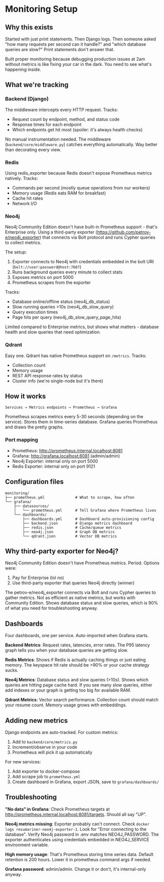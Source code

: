 # Monitoring Setup

## Why this exists

Started with just print statements. Then Django logs. Then someone asked "how many requests per second can it handle?" and "which database queries are slow?" Print statements don't answer that.

Built proper monitoring because debugging production issues at 2am without metrics is like fixing your car in the dark. You need to see what's happening inside.

## What we're tracking

### Backend (Django)
The middleware intercepts every HTTP request. Tracks:
- Request count by endpoint, method, and status code
- Response times for each endpoint
- Which endpoints get hit most (spoiler: it's always health checks)

No manual instrumentation needed. The middleware (`backend/core/middleware.py`) catches everything automatically. Way better than decorating every view.

### Redis
Using redis_exporter because Redis doesn't expose Prometheus metrics natively. Tracks:
- Commands per second (mostly queue operations from our workers)
- Memory usage (Redis eats RAM for breakfast)
- Cache hit rates
- Network I/O

### Neo4j
Neo4j Community Edition doesn't have built-in Prometheus support - that's Enterprise only. Using a third-party exporter (https://github.com/petrov-e/neo4j_exporter) that connects via Bolt protocol and runs Cypher queries to collect metrics.

The setup:
1. Exporter connects to Neo4j with credentials embedded in the bolt URI (`bolt://user:password@host:7687`)
2. Runs background queries every minute to collect stats
3. Exposes metrics on port 5000
4. Prometheus scrapes from the exporter

Tracks:
- Database online/offline status (neo4j_db_status)
- Slow running queries >10s (neo4j_db_slow_query)
- Query execution times
- Page hits per query (neo4j_db_slow_query_page_hits)

Limited compared to Enterprise metrics, but shows what matters - database health and slow queries that need optimization.

### Qdrant
Easy one. Qdrant has native Prometheus support on `/metrics`. Tracks:
- Collection count
- Memory usage
- REST API response rates by status
- Cluster info (we're single-node but it's there)

## How it works

```
Services → Metrics endpoints → Prometheus → Grafana
```

Prometheus scrapes metrics every 5-30 seconds (depending on the service). Stores them in time-series database. Grafana queries Prometheus and draws the pretty graphs.

### Port mapping
- Prometheus: http://prometheus.internal.localhost:8081
- Grafana: http://grafana.localhost:8081 (admin/admin)
- Neo4j Exporter: internal only on port 5000
- Redis Exporter: internal only on port 9121

## Configuration files

```
monitoring/
├── prometheus.yml              # What to scrape, how often
└── grafana/
    ├── datasources/
    │   └── prometheus.yml      # Tell Grafana where Prometheus lives
    └── dashboards/
        ├── dashboards.yml      # Dashboard auto-provisioning config
        ├── backend.json        # Django metrics dashboard
        ├── redis.json          # Cache/queue metrics
        ├── neo4j.json          # Graph DB metrics
        └── qdrant.json         # Vector DB metrics
```

## Why third-party exporter for Neo4j?

Neo4j Community Edition doesn't have Prometheus metrics. Period. Options were:
1. Pay for Enterprise (lol no)
2. Use third-party exporter that queries Neo4j directly (winner)

The petrov-e/neo4j_exporter connects via Bolt and runs Cypher queries to gather metrics. Not as efficient as native metrics, but works with Community Edition. Shows database status and slow queries, which is 90% of what you need for troubleshooting anyway.

## Dashboards

Four dashboards, one per service. Auto-imported when Grafana starts.

**Backend Metrics**: Request rates, latencies, error rates. The P95 latency graph tells you when your database queries are getting slow.

**Redis Metrics**: Shows if Redis is actually caching things or just eating memory. The keyspace hit rate should be >90% or your cache strategy sucks.

**Neo4j Metrics**: Database status and slow queries (>10s). Shows which queries are hitting page cache hard. If you see many slow queries, either add indexes or your graph is getting too big for available RAM.

**Qdrant Metrics**: Vector search performance. Collection count should match your resume count. Memory usage grows with embeddings.

## Adding new metrics

Django endpoints are auto-tracked. For custom metrics:

1. Add to `backend/core/metrics.py`
2. Increment/observe in your code
3. Prometheus will pick it up automatically

For new services:
1. Add exporter to docker-compose
2. Add scrape job to `prometheus.yml`
3. Create dashboard in Grafana, export JSON, save to `grafana/dashboards/`

## Troubleshooting

**"No data" in Grafana**: Check Prometheus targets at http://prometheus.internal.localhost:8081/targets. Should all say "UP".

**Neo4j metrics missing**: Exporter probably can't connect. Check `docker logs resumariner-neo4j-exporter-1`. Look for "Error connecting to the database". Verify Neo4j password in .env matches NEO4J_PASSWORD. The exporter authenticates using credentials embedded in NEO4J_SERVICE environment variable.

**High memory usage**: That's Prometheus storing time series data. Default retention is 200 hours. Lower it in prometheus command args if needed.

**Grafana password**: admin/admin. Change it or don't, it's internal-only anyway.